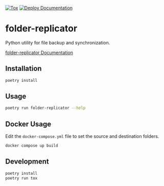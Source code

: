 [![Tox](https://github.com/pmpbaptista/folder-replicator/actions/workflows/tox.yml/badge.svg)](https://github.com/pmpbaptista/folder-replicator/actions/workflows/tox.yml)
[![Deploy Documentation](https://github.com/pmpbaptista/folder-replicator/actions/workflows/docs.yml/badge.svg)](https://github.com/pmpbaptista/folder-replicator/actions/workflows/docs.yml)

# folder-replicator
Python utility for file backup and synchronization.

[folder-replicator Documentation](https://pmpbaptista.github.io/folder-replicator/)

## Installation
```bash
poetry install
```

## Usage
```bash
poetry run folder-replicator --help
```

## Docker Usage
Edit the `docker-compose.yml` file to set the source and destination folders.
```bash
docker compose up build
```

## Development
```bash
poetry install
poetry run tox
```
